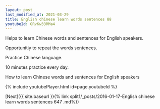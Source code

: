 ```yaml
---
layout: post
last_modified_at: 2021-03-29
title: English chinese learn words sentences 88 
youtubeId: ORvKw33RMa4
---
```

 
 
Helps to learn Chinese words and sentences for English speakers.

Opportunitiy to repeat the words sentences. 

Practice Chinese language. 
 
10 minutes practice every day. 
 
How to learn Chinese words and sentences for English speakers 
 
{% include youtubePlayer.html id=page.youtubeId %}
 
 
[Next]({{ site.baseurl }}{% link  split1/_posts/2016-01-17-English chinese learn words sentences 647 .md%})
 
